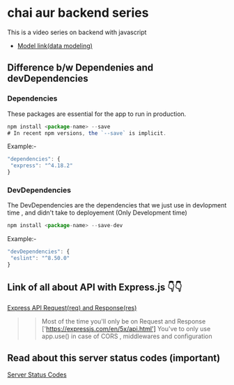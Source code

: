 # chai aur backend series

This is a video series on backend with javascript

- [Model link(data modeling)](https://app.eraser.io/workspace/YtPqZ1VogxGy1jzIDkzj)

## Difference b/w Dependenies and devDependencies

### Dependencies
 These packages are essential for the app to run in production.
 ````javascript
 npm install <package-name> --save
# In recent npm versions, the `--save` is implicit.
 ````
 Example:- 
 ````javascript
 "dependencies": {
  "express": "^4.18.2"
}
 ````

 ### DevDependencies 
 The DevDependencies are the  dependencies that we just use in  devlopment time , and didn't take to deployement (Only Development time)

 ````javascript
 npm install <package-name> --save-dev
 ````
 Example:-
 ````javascript
 "devDependencies": {
  "eslint": "^8.50.0"
}
 ````
 
 ## Link of all about API with Express.js 👇👇
  [Express API Request(req) and Response(res)](https://expressjs.com/en/5x/api)
  >>Most of the time you'll only be on Request and Response ['https://expressjs.com/en/5x/api.html']
>> You've to only use app.use() in case of CORS , middlewares and configuration 

## Read about this server status codes (important)

[Server Status Codes](https://developer.mozilla.org/en-US/docs/Web/HTTP/Status)